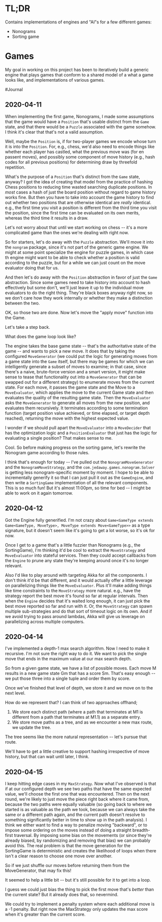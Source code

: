 # TL;DR

Contains implementations of engines and "AI"s for a few different games:
- Nonograms
- Sorting game

# Games

My goal in working on this project has been to iteratively build a generic engine that plays games that conform to
a shared model of a what a game looks like, and implementations of various games.

#Journal

## 2020-04-11

When implementing the first game, Nonograms, I made some assumptions that the game would have a `Position` that's usable
distinct from the `Game` state, and that there would be a `Puzzle` associated with the game somehow. I think it's clear
that that's not a valid assumption.

Well, maybe the `Position` is, if for two-player games we encode whose turn it is into the `Position`. For, e.g., chess,
we'd also need to encode things like whether each player has castled, what the previous move was (for en passent moves),
and possibly some component of move history (e.g., hash codes for all previous positions) for determining draw by
threefold repetition.

What's the purpose of a `Position` that's distinct from the `Game` state, anyway? I got the idea of creating that model
from the practice of hashing Chess positions to reducing time wasted searching duplicate positions. In *most* cases
a hash of just the board position without regard to game history works fine. But then you have to take into account
the game history to find out whether two positions that are otherwise identical are *really* identical. e.g., the first
time you visit a position is different from the third time you visit the position, since the first time can be evaluated
on its own merits, whereas the third time it results in a draw.

Let's not worry about that until we start working on chess -- it's a more complicated game than the ones we're dealing
with right now.

So for starters, let's do away with the `Puzzle` abstraction. We'll move it into the `nongram` package, since it's not
part of the generic game engine. We might at some point specialize the engine for puzzle games, in which case th engine
might want to be able to check whether a position is valid according to the puzzle, but for a while we can just count
on the move evaluator doing that for us.

And then let's do away with the `Position` abstraction in favor of just the `Game` abstraction. Since some games need
to take history into account to hash effectively but some don't, we'll just leave it up to the individual move evaluators
to do the right thing. They're black boxes anyway right now, so we don't care how they work internally or whether they
make a distinction between the two.

OK, so those two are done. Now let's move the "apply move" function into the Game.

Let's take a step back.

What does the game loop look like?

The engine takes the base game state -- that's the authoritative state of the game -- and wants to pick a new move.
It does that by taking the configured `MoveGenerator` (we could put the logic for generating moves from a game state
into the `Game` itself, but there may be games for which we can intelligently generate a subset of moves to examine; in
that case, since there's a naive, brute-force version and a smart version, it might make sense to tease that
functionality out into a `MoveGenerator` that can be swapped out for a different strategy) to enumerate moves from the
current state. For each move, it passes the game state and the Move to a `MoveEvaluator`, which applies the move to the
current Game state and then evaluates the quality of the resulting game state. Then the `MoveEvaluator` asks the
`MoveGenerator` to generate all moves from the new position, and evaluates them recursively. It terminates according
to some termination function (target position value achieved, or time elapsed, or target depth reached), returning the
move with the highest expected value.

I wonder if we should pull apart the `MoveEvaluator` into a `MoveDecider` that has the optimization logic and a
`PositionEvaluator` that just has the logic for evaluating a single position? That makes sense to me.

Cool. So before making progress on the sorting game, let's rewrite the Nonogram game according to those rules.

I think that's enough for today -- I've pulled out the `NonogramMoveGenerator` and the `NonogramMoveStrategy`,
and the `com.jedaway.games.nonogram.Solver` is getting less nonogram-specific moment by moment. I hope to be able to
incrementally generify it so that I can just pull it out as the `GameEngine`, and then write a `SortingGame` implementation
of all the relevant components. This is so much fun! But it's almost 11:00pm, so time for bed -- I might be able to
work on it again tomorrow.

## 2020-04-12

Got the Engine fully generified. I'm not crazy about `Game<GameType extends Game<GameType, MoveType>, MoveType extends Move<GameType>>`
as a type signature, but it doesn't seem like it's going to get a lot worse, so it's ok for now.

Once I get to a game that's a little fuzzier than Nonograms (e.g., the SortingGame), I'm thinking it'd be cool to
extract the `MoveStrategy` and `MoveEvaluator` into stateful services. Then they could accept callbacks from the
`Engine` to prune any state they're keeping around once it's no longer relevant.

Also I'd like to play around with targeting Akka for all the components. I don't think it'd be that different, and it
would actually offer a little leverage on parallelizing things like the `MoveEvaluator`. Plus it'll make adding things
like time constraints to the `MoveStrategy` more natural. e.g., have the strategy report the best move it's found so
far at regular intervals. Then when the `Engine` decides that it's waited long enough, it can just pick the best move
reported so far and run with it. Or, the `MoveStrategy` can spawn multiple sub-strategies and do that sort of timeout
logic on its own. And if we avoid trying to pass around lambdas, Akka will give us leverage on parallelizing across
multiple computers.

## 2020-04-14

I've implemented a depth-1 max search algorithm. Now I need to make it recursive. I'm not sure the right way to do it.
We want to pick the single move that ends in the maximum value at our max search depth.

So from a given game state, we have a list of possible moves. Each move M results in a new game state Gm that has a
score Sm. That's easy enough -- we put those three into a single tuple and order them by score.

Once we've finished that level of depth, we store it and we move on to the next level.

How do we represent that? I can think of two approaches offhand;
1. We store each distinct path (where a path that terminates at M1 is different from a path that terminates at M1.1)
   as a separate entry.
2. We store move paths as a tree, and as we encounter a new max route, we update the tree.

The tree seems like the more natural representation -- let's pursue that route.

We'll have to get a little creative to support hashing irrespective of move history, but that can wait until later, I
think.

## 2020-04-15

I keep hitting edge cases in my `MaxStrategy`. Now what I've observed is that if at our configured depth we see two paths
that have the same expected value, we'll choose the first one that was encountered. Then on the next round, we're likely
to just move the piece right back where it came from, because the two paths were equally valuable (so going back to
where we started is as valuable as the path we took, because we can always take the same or a different path again, and
the current path doesn't resolve to something significantly better in time to show up in the path analysis). I think we
either want to find a way to penalize moving "backward", or to impose some ordering on the moves instead of doing a straight
breadth-first traversal. By imposing some bias on the movements (or since they're already biased, by randomizing and
removing that bias) we can probably avoid this. The real problem is that the move generation for the SortingGame is
deterministic and creates the likelihood of loops when there isn't a clear reason to choose one move over another.

So if we just shuffle our moves before returning them from the MoveGenerator, that may fix this!

It seemed to help a little bit -- but it's still possible for it to get into a loop.

I guess we could just bias the thing to pick the first move that's *better* than the current state? But it already does
that, so nevermind.

We could try to implement a penalty system where each additional move is a -1 penalty. But right now the MaxStrategy
only updates the max score when it's greater than the current score.


